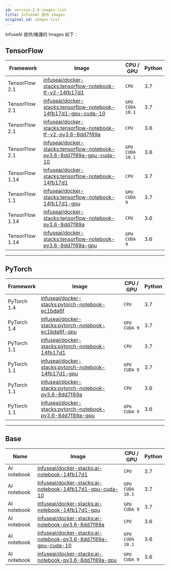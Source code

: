 ```yaml
---
id: version-2.6-images-list
title: InfuseAI 提供 Images
original_id: images-list
---
```


InfuseAI 提供/維護的 Images 如下：  

## TensorFlow

|Framework|Image|CPU / GPU|Python|
|-        |-     |-     |-    |
|TensorFlow 2.1|[infuseai/docker-stacks:tensorflow-notebook-tf-v2-14fb17d1](https://hub.docker.com/layers/infuseai/docker-stacks/tensorflow-notebook-tf-v2-14fb17d1/images/sha256-d0abf82b4b86fc24dd6692104656973ffba6b6192cb751a133b6a5ec1082e7c3?context=explore)|`CPU`|3.7|
|TensorFlow 2.1|[infuseai/docker-stacks:tensorflow-notebook-14fb17d1-gpu-cuda-10](https://hub.docker.com/layers/infuseai/docker-stacks/tensorflow-notebook-14fb17d1-gpu-cuda-10/images/sha256-eb150f2585db6a7641aaf928365ee3aa5f97427d174e04f23fd699e3a467486d?context=explore)|`GPU`<br>`CUDA 10.1`|3.7|
|TensorFlow 2.1|[infuseai/docker-stacks:tensorflow-notebook-tf-v2-py3.6-8dd7f89a](https://hub.docker.com/layers/infuseai/docker-stacks/tensorflow-notebook-tf-v2-py3.6-8dd7f89a/images/sha256-40ce093fa9581001a97c8b47aece9e50972a28784e882736ee308686c2733f2b?context=explore)|`CPU`|3.6|
|TensorFlow 2.1|[infuseai/docker-stacks:tensorflow-notebook-py3.6-8dd7f89a-gpu-cuda-10](https://hub.docker.com/layers/infuseai/docker-stacks/tensorflow-notebook-py3.6-8dd7f89a-gpu-cuda-10/images/sha256-54d75d4496471b7216b5efea2a19d5728174fd39d4148016c35ce27cfd5674b8?context=explore)|`GPU`<br>`CUDA 10.1`|3.6|
|TensorFlow 1.14|[infuseai/docker-stacks:tensorflow-notebook-14fb17d1](https://hub.docker.com/layers/infuseai/docker-stacks/tensorflow-notebook-14fb17d1/images/sha256-e751fce3a03055f8cdeaf5f327d88c618642fd548b63d421009735386599d71f?context=explore)|`CPU`|3.7|
|TensorFlow 1.1|[infuseai/docker-stacks:tensorflow-notebook-14fb17d1-gpu](https://hub.docker.com/layers/infuseai/docker-stacks/tensorflow-notebook-14fb17d1-gpu/images/sha256-c65d4977602e878c897f3f6e244aba09451f37437ff4ca7df0e7551676bc0ea7?context=explore)|`GPU`<br>`CUDA 9`|3.7|
|TensorFlow 1.14|[infuseai/docker-stacks:tensorflow-notebook-py3.6-8dd7f89a](https://hub.docker.com/layers/infuseai/docker-stacks/tensorflow-notebook-py3.6-8dd7f89a/images/sha256-9bd5dadc12685656b43333779a5c0bd1ecce1f99913a7477a86f04b382c1e56c?context=explore)|`CPU`|3.6|
|TensorFlow 1.14|[infuseai/docker-stacks:tensorflow-notebook-py3.6-8dd7f89a-gpu](https://hub.docker.com/layers/infuseai/docker-stacks/tensorflow-notebook-py3.6-8dd7f89a-gpu/images/sha256-dfd3942fc36bc0948ea3203f349e36343e42e503093eaa5fdcfc20c5efb3f191?context=explore)|`GPU`<br>`CUDA 9`|3.6|

---

## PyTorch

|Framework|Image|CPU / GPU|Python|
|-        |-     |-      |-    |
|PyTorch 1.4|[infuseai/docker-stacks:pytorch-notebook-ec1bda6f](https://hub.docker.com/layers/infuseai/docker-stacks/pytorch-notebook-ec1bda6f/images/sha256-167d8c405cc899d73f6c1b8dbb0dbd035f19cae88a158dc70a6d2619ef7458ab?context=repo)|`CPU`|3.7|
|PyTorch 1.4|[infuseai/docker-stacks:pytorch-notebook-ec1bda6f-gpu](https://hub.docker.com/layers/infuseai/docker-stacks/pytorch-notebook-ec1bda6f-gpu/images/sha256-78622236dbf058047609599accef51fdb6b7bd4e8e0c119e65f4630818f7250c?context=explore)|`GPU`<br>`CUDA 9`|3.7|
|PyTorch 1.1|[infuseai/docker-stacks:pytorch-notebook-14fb17d1](https://hub.docker.com/layers/infuseai/docker-stacks/pytorch-notebook-14fb17d1/images/sha256-6b8127b7a9692faea7bbd85964c37752236748625d59e387d5ffd3d7b0e08970?context=explore)|`CPU`|3.7|
|PyTorch 1.1|[infuseai/docker-stacks:pytorch-notebook-14fb17d1-gpu](https://hub.docker.com/layers/infuseai/docker-stacks/pytorch-notebook-14fb17d1-gpu/images/sha256-f61cf5ca8d0d5b8bb19a330ad2c6196d31fe0ecfb41b39a8b88259b6712e18d6?context=explore)|`GPU`<br>`CUDA 9`|3.7|
|PyTorch 1.1|[infuseai/docker-stacks:pytorch-notebook-py3.6-8dd7f89a](https://hub.docker.com/layers/infuseai/docker-stacks/pytorch-notebook-py3.6-8dd7f89a/images/sha256-83668e13fd408eef969907a2d4b81cef9055450efb9f4621af0a53340371ef37?context=explore)|`CPU`|3.6|
|PyTorch 1.1|[infuseai/docker-stacks:pytorch-notebook-py3.6-8dd7f89a-gpu](https://hub.docker.com/layers/infuseai/docker-stacks/pytorch-notebook-py3.6-8dd7f89a-gpu/images/sha256-961cf0a060b32d3cb93a2c02395b2455e630f90318a8f7222887ef9775d1360d?context=explore)|`GPU`<br>`CUDA 9`|3.6|

---

## Base

|Name|Image|CPU / GPU|Python|
|-   |-     |-      |-    |
|AI notebook|[infuseai/docker-stacks:ai-notebook-14fb17d1](https://hub.docker.com/layers/infuseai/docker-stacks/ai-notebook-14fb17d1/images/sha256-b9983b544f9a611245fb764b2c1770e043a1b80941ace2430cc7fae9759db48d?context=explore)|`CPU`|3.7|
|AI notebook|[infuseai/docker-stacks:ai-notebook-14fb17d1-gpu-cuda-10](https://hub.docker.com/layers/infuseai/docker-stacks/ai-notebook-14fb17d1-gpu-cuda-10/images/sha256-dda7d8e123866d9b61c321f223f8b99d8600cb7d56861c18b2d3a1fb77834c91?context=explore)|`GPU`<br>`CUDA 10.1`|3.7|
|AI notebook|[infuseai/docker-stacks:ai-notebook-14fb17d1-gpu](https://hub.docker.com/layers/infuseai/docker-stacks/ai-notebook-14fb17d1-gpu/images/sha256-0ed660ed5c75444b3da36aef9b72f1a778ad6ed5ee53d133ec58673e09b49975?context=explore)|`GPU`<br>`CUDA 9`|3.7|
|AI notebook|[infuseai/docker-stacks:ai-notebook-py3.6-8dd7f89a](https://hub.docker.com/layers/infuseai/docker-stacks/ai-notebook-py3.6-8dd7f89a/images/sha256-275b635a4841a38d6fc62e4810b1c917374c37cdf2410f59ed16f5d844b2cd1b?context=explore)|`CPU`|3.6|
|AI notebook|[infuseai/docker-stacks:ai-notebook-py3.6-8dd7f89a-gpu-cuda-10](https://hub.docker.com/layers/infuseai/docker-stacks/ai-notebook-py3.6-8dd7f89a-gpu-cuda-10/images/sha256-2cf372f3f19e52bef73e88e3f6724a5106e98434ccf1a9ee725a9b4ecf526603?context=explore)|`GPU`<br>`CUDA 10.1`|3.6|
|AI notebook|[infuseai/docker-stacks:ai-notebook-py3.6-8dd7f89a-gpu](https://hub.docker.com/layers/infuseai/docker-stacks/ai-notebook-py3.6-8dd7f89a-gpu/images/sha256-7d57e6b5d0627aceedc8771b7d3cb74f125dffd180bc169b2ce27b1f024c38bb?context=explore)|`GPU`<br>`CUDA 9`|3.6|